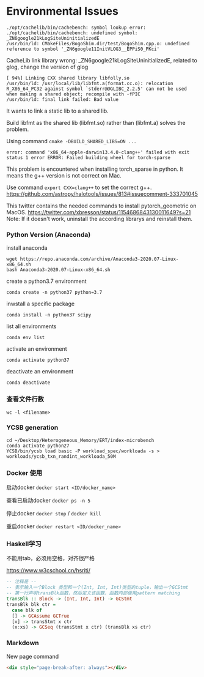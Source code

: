 # Environmental Issues

```
./opt/cachelib/bin/cachebench: symbol lookup error: ./opt/cachelib/bin/cachebench: undefined symbol: _ZN6google21kLogSiteUninitializedE
/usr/bin/ld: CMakeFiles/BogoShim.dir/test/BogoShim.cpp.o: undefined reference to symbol '_ZN6google11InitVLOG3__EPPiS0_PKci'
```

CacheLib link library wrong: _ZN6google21kLogSiteUninitializedE, related to glog, change the version of glog





```
[ 94%] Linking CXX shared library libfolly.so
/usr/bin/ld: /usr/local/lib/libfmt.a(format.cc.o): relocation R_X86_64_PC32 against symbol `stderr@@GLIBC_2.2.5' can not be used when making a shared object; recompile with -fPIC
/usr/bin/ld: final link failed: Bad value
```

It wants to link a static lib to a shared lib.

Build libfmt as the shared lib (libfmt.so) rather than (libfmt.a) solves the problem.

Using command `cmake -DBUILD_SHARED_LIBS=ON ...`



```
error: command 'x86_64-apple-darwin13.4.0-clang++' failed with exit status 1 error ERROR: Failed building wheel for torch-sparse
```

This problem is encountered when installing torch_sparse in python. It means the g++ version is not correct on Mac.

Use command `export CXX=clang++` to set the correct g++. https://github.com/astropy/halotools/issues/813#issuecomment-333701045

This twitter contains the needed commands to install pytorch_geometric on MacOS. https://twitter.com/xbresson/status/1154686843130011649?s=21   Note: If it doesn't work, uninstall the according librarys and reinstall them.



### Python Version (Anaconda)

install anaconda

```shell
wget https://repo.anaconda.com/archive/Anaconda3-2020.07-Linux-x86_64.sh
bash Anaconda3-2020.07-Linux-x86_64.sh
```

create a python3.7 environment

```shell
conda create -n python37 python=3.7
```

inwstall a specific package

```shell
conda install -n python37 scipy
```

list all environments

```shell
conda env list
```

activate an environment

```shell
conda activate python37
```

deactivate an environment

```shell
conda deactivate
```



### 查看文件行数

```shell
wc -l <filename>
```



### YCSB generation

```shell
cd ~/Desktop/Heterogeneous_Memory/ERT/index-microbench
conda activate python27
YCSB/bin/ycsb load basic -P workload_spec/workloada -s > workloads/ycsb_txn_randint_workloada_50M
```



### Docker 使用

启动docker `docker start <ID/docker_name>`

查看已启动docker `docker ps -n 5`

停止docker `docker stop` / `docker kill`

重启docker `docker restart <ID/docker_name>`



### Haskell学习

不能用tab，必须用空格，对齐很严格

https://www.w3cschool.cn/hsriti/

```haskell
-- 注释是 --
-- 表示输入一个Block 类型和一个(Int, Int, Int)类型的tuple，输出一个GCStmt
-- 第一行声明transBlk函数，然后定义该函数，函数内部使用pattern matching
transBlk :: Block -> (Int, Int, Int) -> GCStmt
transBlk blk ctr =
  case blk of
  [] -> GCAssume GCTrue
  [x] -> transStmt x ctr
  (x:xs) -> GCSeq (transStmt x ctr) (transBlk xs ctr)
```



### Markdown

New page command

```markdown
<div style="page-break-after: always"></div>
```

